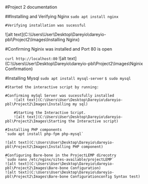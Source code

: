#Project 2 documentation

##Installing and Verifying Nginx
    `sudo apt install nginx`

    #Verifying installation was sucessful

![alt text](C:\Users\User\Desktop\Dareyio\dareyio-pbl\Project2\Images\Installing Nginx)

#Confirming Nginix was installed and Port 80 is open

`curl http://localhost:80`
![alt text](C:\Users\User\Desktop\Dareyio\dareyio-pbl\Project2\Images\Nginix Confirmation)

#Installing Mysql
`sudo apt install mysql-server`
`$ sudo mysql`

    #Started the interactive script by running:

    #Confirming mySql Server was sucessfully installed
        ![alt text](C:\Users\User\Desktop\Dareyio\dareyio-pbl\Project2\Images\Installing my sql)

        #Starting the Interactive Script.
        ![alt text](C:\Users\User\Desktop\Dareyio\dareyio-pbl\Project2\Images\Starting the Interactive script)

    #Installing PHP components
    `sudo apt install php-fpm php-mysql`

    ![alt text](C:\Users\User\Desktop\Dareyio\dareyio-pbl\Project2\Images\Installing PHP component)

    #Configuring Bare-bone in the ProjectLEMP direcotry
    `sudo nano /etc/nginx/sites-available/projectLEMP`
    ![alt text](C:\Users\User\Desktop\Dareyio\dareyio-pbl\Project2\Images\Bare-bone Configuration)
    ![alt text](C:\Users\User\Desktop\Dareyio\dareyio-pbl\Project2\Images\Bare-bone Configurationconfig Syntax test)
    
    

